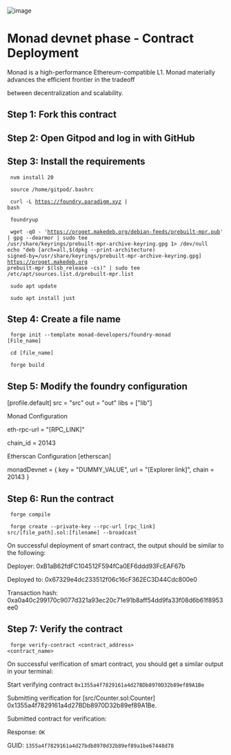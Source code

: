 ![image](https://github.com/user-attachments/assets/3023d119-e795-4789-8f3c-78ff115e555c)


# Monad devnet phase - Contract Deployment

Monad is a high-performance Ethereum-compatible L1. Monad materially advances the efficient frontier in the tradeoff 

between decentralization and scalability.

## Step 1:  Fork this contract

## Step 2: Open Gitpod and log in with GitHub

## Step 3: Install the requirements 


 <code> nvm install 20 </code>

 <code> source /home/gitpod/.bashrc </code>

 <code> curl -L https://foundry.paradigm.xyz | bash </code>

 <code> foundryup </code>

 <code> wget -qO - 'https://proget.makedeb.org/debian-feeds/prebuilt-mpr.pub' | gpg --dearmor | sudo tee /usr/share/keyrings/prebuilt-mpr-archive-keyring.gpg 1> /dev/null
  echo "deb [arch=all,$(dpkg --print-architecture) signed-by=/usr/share/keyrings/prebuilt-mpr-archive-keyring.gpg] https://proget.makedeb.org prebuilt-mpr $(lsb_release -cs)" | sudo tee /etc/apt/sources.list.d/prebuilt-mpr.list
 </code>

 <code> sudo apt update </code>
 
 <code> sudo apt install just </code>

## Step 4: Create a file name 

 <code> forge init --template monad-developers/foundry-monad [File_name] </code>

 <code> cd [file_name] </code>

 <code> forge build </code>

## Step 5: Modify the foundry configuration

[profile.default]
src = "src"
out = "out"
libs = ["lib"]

Monad Configuration

eth-rpc-url = "[RPC_LINK]"

chain_id = 20143

Etherscan Configuration
[etherscan]

monadDevnet = { key = "DUMMY_VALUE", url = "[Explorer link]", chain = 20143 }

## Step 6: Run the contract 

 <code> forge compile </code>

 <code> forge create --private-key  --rpc-url [rpc_link] src/[file_path].sol:[filename] --broadcast </code>

 On successful deployment of smart contract, the output should be similar to the following:

Deployer: 0xB1aB62fdFC104512F594fCa0EF6ddd93FcEAF67b

Deployed to: 0x67329e4dc233512f06c16cF362EC3D44Cdc800e0

Transaction hash: 0xa0a40c299170c9077d321a93ec20c71e91b8aff54dd9fa33f08d6b61f8953ee0

## Step 7: Verify the contract

<code> forge verify-contract <contract_address> <contract_name> </code>

On successful verification of smart contract, you should get a similar output in your terminal:

Start verifying contract `0x1355a4f7829161a4d27BDb8970D32b89ef89A1Be`

Submitting verification for [src/Counter.sol:Counter] 0x1355a4f7829161a4d27BDb8970D32b89ef89A1Be.

Submitted contract for verification:

Response: `OK`

GUID: `1355a4f7829161a4d27bdb8970d32b89ef89a1be67448d78`
 
 

 


 

 

 

 

